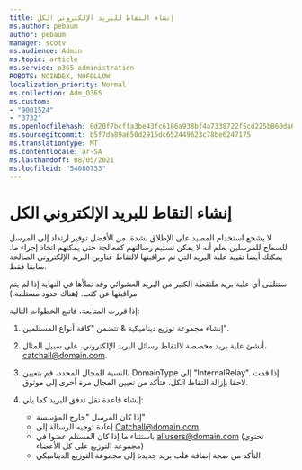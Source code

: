 ```yaml
---
title: إنشاء التقاط للبريد الإلكتروني الكل
ms.author: pebaum
author: pebaum
manager: scotv
ms.audience: Admin
ms.topic: article
ms.service: o365-administration
ROBOTS: NOINDEX, NOFOLLOW
localization_priority: Normal
ms.collection: Adm_O365
ms.custom:
- "9001524"
- "3732"
ms.openlocfilehash: 0d20f7bcffa3be43fc6186a938bf4a7338722f5cd225b860da6357398db26a69
ms.sourcegitcommit: b5f7da89a650d2915dc652449623c78be6247175
ms.translationtype: MT
ms.contentlocale: ar-SA
ms.lasthandoff: 08/05/2021
ms.locfileid: "54080733"
---
```

# <a name="create-an-email-catch-all"></a>إنشاء التقاط للبريد الإلكتروني الكل

لا يشجع استخدام المصيد على الإطلاق بشدة. من الأفضل توفير ارتداد إلى المرسل للسماح للمرسلين بعلم أنه لا يمكن تسليم رسالتهم كمعالجة حتى يمكنهم اتخاذ إجراء ما. يمكنك أيضا تقييد علبة البريد التي تم مراقبتها لالتقاط عناوين البريد الإلكتروني الصالحة سابقا فقط. 

ستتلقى أي علبة بريد ملتقطة الكثير من البريد العشوائي وقد تملأها في النهاية إذا لم يتم مراقبتها عن كثب. (هناك حدود مستلمة.) 

إذا قررت المتابعة، فاتبع الخطوات التالية:

1. إنشاء مجموعة توزيع ديناميكية & تتضمن "كافة أنواع المستلمين".

2. أنشئ علبة بريد مخصصة لالتقاط رسائل البريد الإلكتروني، على سبيل المثال، catchall@domain.com.

3. بالنسبة للمجال المحدد، قم بتعيين DomainType إلى "InternalRelay". إذا قمت لاحقا بإزالة التقاط الكل، فتأكد من تعيين المجال مرة أخرى إلى موثوق.

4. إنشاء قاعدة نقل تدفق البريد كما يلي:

    - إذا كان المرسل "خارج المؤسسة"
    - إعادة توجيه الرسالة إلى Catchall@domain.com
    - باستثناء ما إذا كان المستلم عضوا في allusers@domain.com (تحتوي مجموعة التوزيع على كل الأعضاء)
    - التأكد من صحة إضافة علب بريد جديدة إلى مجموعة التوزيع الديناميكي
